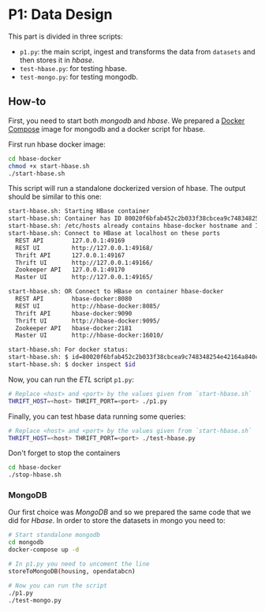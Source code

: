 # P1: Data Design

This part is divided in three scripts:

- `p1.py`: the main script, ingest and transforms the data from `datasets` and then stores it in _hbase_. 
- `test-hbase.py`: for testing hbase.
- `test-mongo.py`: for testing mongodb.

## How-to

First, you need to start both _mongodb_ and _hbase_. 
We prepared a [Docker Compose](https://docs.docker.com/compose/install/) image for mongodb 
and a docker script for hbase.

First run hbase docker image:

``` sh
cd hbase-docker
chmod +x start-hbase.sh
./start-hbase.sh
```

This script will run a standalone dockerized version of hbase.
The output should be similar to this one:

``` sh
start-hbase.sh: Starting HBase container
start-hbase.sh: Container has ID 80020f6bfab452c2b033f38cbcea9c748348254e42164a840cc69a7850cef7d4
start-hbase.sh: /etc/hosts already contains hbase-docker hostname and IP
start-hbase.sh: Connect to HBase at localhost on these ports
  REST API        127.0.0.1:49169
  REST UI         http://127.0.0.1:49168/
  Thrift API      127.0.0.1:49167
  Thrift UI       http://127.0.0.1:49166/
  Zookeeper API   127.0.0.1:49170
  Master UI       http://127.0.0.1:49165/

start-hbase.sh: OR Connect to HBase on container hbase-docker
  REST API        hbase-docker:8080
  REST UI         http://hbase-docker:8085/
  Thrift API      hbase-docker:9090
  Thrift UI       http://hbase-docker:9095/
  Zookeeper API   hbase-docker:2181
  Master UI       http://hbase-docker:16010/

start-hbase.sh: For docker status:
start-hbase.sh: $ id=80020f6bfab452c2b033f38cbcea9c748348254e42164a840cc69a7850cef7d4
start-hbase.sh: $ docker inspect $id
```

Now, you can run the _ETL_ script `p1.py`:

``` sh
# Replace <host> and <port> by the values given from `start-hbase.sh`
THRIFT_HOST=<host> THRIFT_PORT=<port> ./p1.py
```

Finally, you can test hbase data running some queries:

``` sh
# Replace <host> and <port> by the values given from `start-hbase.sh`
THRIFT_HOST=<host> THRIFT_PORT=<port> ./test-hbase.py
```

Don't forget to stop the containers

``` sh
cd hbase-docker
./stop-hbase.sh
```

### MongoDB

Our first choice was _MongoDB_ and so we prepared the same code that we did for _Hbase_.
In order to store the datasets in mongo you need to:

``` sh
# Start standalone mongodb
cd mongodb
docker-compose up -d

# In p1.py you need to uncoment the line
storeToMongoDB(housing, opendatabcn)

# Now you can run the script
./p1.py
./test-mongo.py
```
